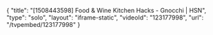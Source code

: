 {
    "title": "[1508443598] Food & Wine Kitchen Hacks - Gnocchi | HSN",
    "type": "solo",
    "layout": "iframe-static",
    "videoId": "123177998",
    "url": "\/tvpembed\/123177998"
}